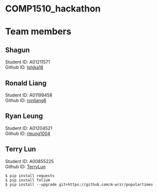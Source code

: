 # COMP1510_hackathon

# Team members

## Shagun  
Student ID: A01211571  
Github ID: [Ishika18](https://github.com/Ishika18)  

## Ronald Liang  
Student ID: A01199458  
Github ID: [ronliang6](https://github.com/ronliang6)  

## Ryan Leung  
Student ID: A01204521  
Github ID: [rleung1004](https://github.com/rleung1004)  

## Terry Lun  
Student ID: A00855225  
Github ID: [TerryLun](https://github.com/TerryLun)  


`$ pip install requests`  
`$ pip install folium`  
`$ pip install --upgrade git+https://github.com/m-wrzr/populartimes`  
